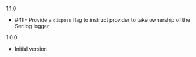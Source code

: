 1.1.0
 * #41 - Provide a `dispose` flag to instruct provider to take ownership of the Serilog logger

1.0.0
 * Initial version
 
